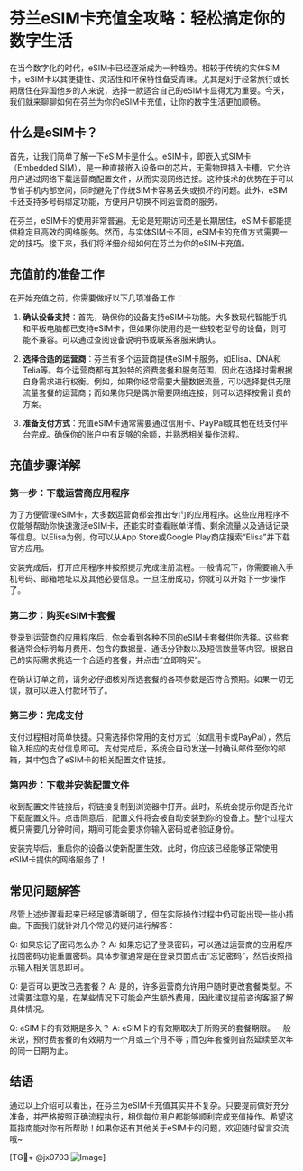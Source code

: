 # 芬兰eSIM卡充值全攻略：轻松搞定你的数字生活

在当今数字化的时代，eSIM卡已经逐渐成为一种趋势。相较于传统的实体SIM卡，eSIM卡以其便捷性、灵活性和环保特性备受青睐。尤其是对于经常旅行或长期居住在异国他乡的人来说，选择一款适合自己的eSIM卡显得尤为重要。今天，我们就来聊聊如何在芬兰为你的eSIM卡充值，让你的数字生活更加顺畅。

## 什么是eSIM卡？

首先，让我们简单了解一下eSIM卡是什么。eSIM卡，即嵌入式SIM卡（Embedded SIM），是一种直接嵌入设备中的芯片，无需物理插入卡槽。它允许用户通过网络下载运营商配置文件，从而实现网络连接。这种技术的优势在于可以节省手机内部空间，同时避免了传统SIM卡容易丢失或损坏的问题。此外，eSIM卡还支持多号码绑定功能，方便用户切换不同运营商的服务。

在芬兰，eSIM卡的使用非常普遍。无论是短期访问还是长期居住，eSIM卡都能提供稳定且高效的网络服务。然而，与实体SIM卡不同，eSIM卡的充值方式需要一定的技巧。接下来，我们将详细介绍如何在芬兰为你的eSIM卡充值。

## 充值前的准备工作

在开始充值之前，你需要做好以下几项准备工作：

1. **确认设备支持**：首先，确保你的设备支持eSIM卡功能。大多数现代智能手机和平板电脑都已支持eSIM卡，但如果你使用的是一些较老型号的设备，则可能不兼容。可以通过查阅设备说明书或联系客服来确认。

2. **选择合适的运营商**：芬兰有多个运营商提供eSIM卡服务，如Elisa、DNA和Telia等。每个运营商都有其独特的资费套餐和服务范围，因此在选择时需根据自身需求进行权衡。例如，如果你经常需要大量数据流量，可以选择提供无限流量套餐的运营商；而如果你只是偶尔需要网络连接，则可以选择按需计费的方案。

3. **准备支付方式**：充值eSIM卡通常需要通过信用卡、PayPal或其他在线支付平台完成。确保你的账户中有足够的余额，并熟悉相关操作流程。

## 充值步骤详解

### 第一步：下载运营商应用程序

为了方便管理eSIM卡，大多数运营商都会推出专门的应用程序。这些应用程序不仅能够帮助你快速激活eSIM卡，还能实时查看账单详情、剩余流量以及通话记录等信息。以Elisa为例，你可以从App Store或Google Play商店搜索“Elisa”并下载官方应用。

安装完成后，打开应用程序并按照提示完成注册流程。一般情况下，你需要输入手机号码、邮箱地址以及其他必要信息。一旦注册成功，你就可以开始下一步操作了。

### 第二步：购买eSIM卡套餐

登录到运营商的应用程序后，你会看到各种不同的eSIM卡套餐供你选择。这些套餐通常会标明每月费用、包含的数据量、通话分钟数以及短信数量等内容。根据自己的实际需求挑选一个合适的套餐，并点击“立即购买”。

在确认订单之前，请务必仔细核对所选套餐的各项参数是否符合预期。如果一切无误，就可以进入付款环节了。

### 第三步：完成支付

支付过程相对简单快捷。只需选择你常用的支付方式（如信用卡或PayPal），然后输入相应的支付信息即可。支付完成后，系统会自动发送一封确认邮件至你的邮箱，其中包含了eSIM卡的相关配置文件链接。

### 第四步：下载并安装配置文件

收到配置文件链接后，将链接复制到浏览器中打开。此时，系统会提示你是否允许下载配置文件。点击同意后，配置文件将会被自动安装到你的设备上。整个过程大概只需要几分钟时间，期间可能会要求你输入密码或者验证身份。

安装完毕后，重启你的设备以使新配置生效。此时，你应该已经能够正常使用eSIM卡提供的网络服务了！

## 常见问题解答

尽管上述步骤看起来已经足够清晰明了，但在实际操作过程中仍可能出现一些小插曲。下面我们就针对几个常见的疑问进行解答：

Q: 如果忘记了密码怎么办？
A: 如果忘记了登录密码，可以通过运营商的应用程序找回密码功能重置密码。具体步骤通常是在登录页面点击“忘记密码”，然后按照指示输入相关信息即可。

Q: 是否可以更改已选套餐？
A: 是的，许多运营商允许用户随时更改套餐类型。不过需要注意的是，在某些情况下可能会产生额外费用，因此建议提前咨询客服了解具体情况。

Q: eSIM卡的有效期是多久？
A: eSIM卡的有效期取决于所购买的套餐期限。一般来说，预付费套餐的有效期为一个月或三个月不等；而包年套餐则自然延续至次年的同一日期为止。

## 结语

通过以上介绍可以看出，在芬兰为eSIM卡充值其实并不复杂。只要提前做好充分准备，并严格按照正确流程执行，相信每位用户都能够顺利完成充值操作。希望这篇指南能对你有所帮助！如果你还有其他关于eSIM卡的问题，欢迎随时留言交流哦~

[TG💪+ @jx0703 ![Image](https://github.com/user-attachments/assets/dbca1d08-cadb-493c-b0ec-ad6f7a83f270)]